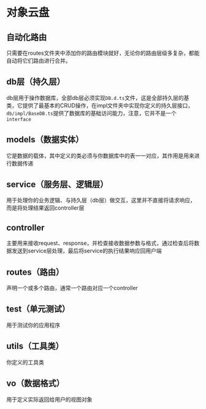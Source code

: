 # 对象云盘

## 自动化路由
只需要在routes文件夹中添加你的路由模块就好，无论你的路由层级多复杂，都能自动将它们路由进行合并。

## db层（持久层）
db层用于操作数据库，全部db层必须实现`DB.d.ts`文件，这是全部持久层的基类，它提供了最基本的CRUD操作，在impl文件夹中实现你定义的持久层接口，`db/impl/BaseDB.ts`提供了数据库的基础访问能力，注意，它并不是一个`interface`

## models（数据实体）
它是数据的载体，其中定义的类必须与你数据库中的表一一对应，其作用是用来进行数据传递

## service（服务层、逻辑层）
用于处理你的业务逻辑、与持久层（db层）做交互，这里并不直接将请求响应，而是将处理结果返回controller层

## controller
主要用来接收request、response，并检查接收数据参数与格式，通过检查后将数据发送到service层处理，最后将service的执行结果响应回用户端

## routes（路由）
声明一个或多个路由，通常一个路由对应一个controller

## test（单元测试）
用于测试你的应用程序

## utils（工具类）
你定义的工具类

## vo（数据格式）
用于定义实际返回给用户的视图对象